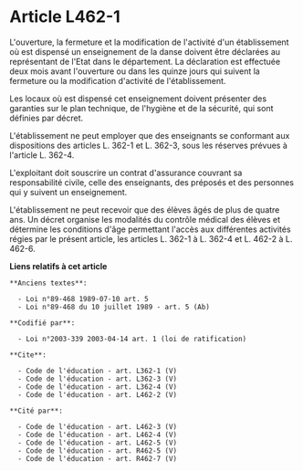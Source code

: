 # Article L462-1

L'ouverture, la fermeture et la modification de l'activité d'un établissement où est dispensé un enseignement de la danse
doivent être déclarées au représentant de l'Etat dans le département. La déclaration est effectuée deux mois avant
l'ouverture ou dans les quinze jours qui suivent la fermeture ou la modification d'activité de l'établissement. 

Les locaux où est dispensé cet enseignement doivent présenter des garanties sur le plan technique, de l'hygiène et de la
sécurité, qui sont définies par décret. 

L'établissement ne peut employer que des enseignants se conformant aux dispositions des articles L. 362-1 et L. 362-3, sous
les réserves prévues à l'article L. 362-4. 

L'exploitant doit souscrire un contrat d'assurance couvrant sa responsabilité civile, celle des enseignants, des préposés et
des personnes qui y suivent un enseignement. 

L'établissement ne peut recevoir que des élèves âgés de plus de quatre ans. Un décret organise les modalités du contrôle
médical des élèves et détermine les conditions d'âge permettant l'accès aux différentes activités régies par le présent
article, les articles L. 362-1 à L. 362-4 et L. 462-2 à L. 462-6.

**Liens relatifs à cet article**

	**Anciens textes**:

	  - Loi n°89-468 1989-07-10 art. 5
	  - Loi n°89-468 du 10 juillet 1989 - art. 5 (Ab)

	**Codifié par**:

	  - Loi n°2003-339 2003-04-14 art. 1 (loi de ratification)

	**Cite**:

	  - Code de l'éducation - art. L362-1 (V)
	  - Code de l'éducation - art. L362-3 (V)
	  - Code de l'éducation - art. L362-4 (V)
	  - Code de l'éducation - art. L462-2 (V)

	**Cité par**:

	  - Code de l'éducation - art. L462-3 (V)
	  - Code de l'éducation - art. L462-4 (V)
	  - Code de l'éducation - art. L462-5 (V)
	  - Code de l'éducation - art. R462-5 (V)
	  - Code de l'éducation - art. R462-7 (V)
